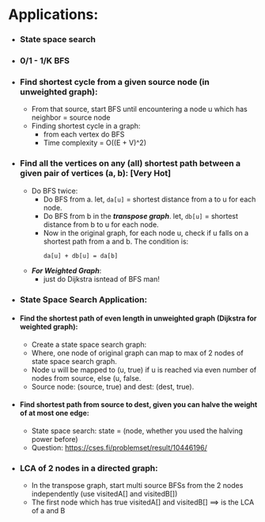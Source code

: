 # Applications:
- ### State space search
- ### 0/1 - 1/K BFS
- ### Find shortest cycle from a given source node (in unweighted graph):
  - From that source, start BFS until encountering a node u which has neighbor = source node
  - Finding shortest cycle in a graph:
    - from each vertex do BFS
    - Time complexity = O((E + V)^2)
- ### Find all the vertices on any (all) shortest path between a given pair of vertices (a, b): [Very Hot]
  - Do BFS twice:
    - Do BFS from a. let, `da[u]` = shortest distance from a to u for each node.
    - Do BFS from b in the ***transpose graph***. let, `db[u]` = shortest distance from b to u for each node.
    - Now in the original graph, for each node u, check if u falls on a shortest path from a and b. The condition is:
      ```
      da[u] + db[u] = da[b]
      ```
  - ***For Weighted Graph***:
    - just do Dijkstra isntead of BFS man!
- ### **State Space Search Application:**
- #### Find the shortest path of even length in unweighted graph (Dijkstra for weighted graph):
  - Create a state space search graph:
  - Where, one node of original graph can map to max of 2 nodes of state space search graph.
  - Node u will be mapped to (u, true) if u is reached via even number of nodes from source, else (u, false.
  - Source node: (source, true) and dest: (dest, true).

- #### Find shortest path from source to dest, given you can halve the weight of at most one edge:
  - State space search: state = (node, whether you used the halving power before)
  - Question: https://cses.fi/problemset/result/10446196/
    
- ### LCA of 2 nodes in a directed graph:
  - In the transpose graph, start multi source BFSs from the 2 nodes independently (use visitedA[] and visitedB[])
  - The first node which has true visitedA[] and visitedB[] ==> is the LCA of a and B
